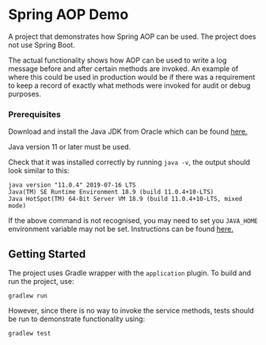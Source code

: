 # Spring AOP Demo

A project that demonstrates how Spring AOP can be used. The project does not use Spring Boot.

The actual functionality shows how AOP can be used to write a log message before and after certain methods are invoked. An example of where this could be used in production would be if there was a requirement to keep a record of exactly what methods were invoked for audit or debug purposes.

### Prerequisites

Download and install the Java JDK from Oracle which can be found [here.](https://www.oracle.com/technetwork/java/javase/downloads/index.html)

Java version 11 or later must be used.

Check that it was installed correctly by running `java -v`, the output should look similar to this:

```
java version "11.0.4" 2019-07-16 LTS
Java(TM) SE Runtime Environment 18.9 (build 11.0.4+10-LTS)
Java HotSpot(TM) 64-Bit Server VM 18.9 (build 11.0.4+10-LTS, mixed mode)
```
If the above command is not recognised, you may need to set you `JAVA_HOME` environment variable may not be set. Instructions can be found [here.](https://www.theserverside.com/blog/Coffee-Talk-Java-News-Stories-and-Opinions/How-to-fix-common-JAVA_HOME-errors-quickly)

## Getting Started

The project uses Gradle wrapper with the `application` plugin.
To build and run the project, use:

 `gradlew run`

 However, since there is no way to invoke the service methods, tests should be run to demonstrate functionality using:

`gradlew test`
